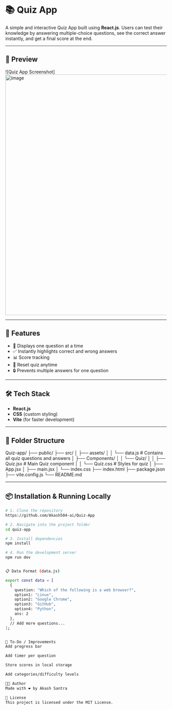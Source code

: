 # 📚 Quiz App

A simple and interactive Quiz App built using **React.js**. Users can test their knowledge by answering multiple-choice questions, see the correct answer instantly, and get a final score at the end.

---

## 📸 Preview

![Quiz App Screenshot]
<img width="866" height="751" alt="image" src="https://github.com/user-attachments/assets/5cfc1f46-a2dd-4a93-9d47-c4f61b4774bd" />

---

## 🚀 Features

- 📖 Displays one question at a time  
- ✅ Instantly highlights correct and wrong answers  
- 📊 Score tracking  
- 🔁 Reset quiz anytime  
- 🔒 Prevents multiple answers for one question  

---

## 🛠️ Tech Stack

- **React.js**
- **CSS** (custom styling)
- **Vite** (for faster development)

---

## 📁 Folder Structure

Quiz-app/
├── public/
├── src/
│ ├── assets/
│ │ └── data.js # Contains all quiz questions and answers
│ ├── Components/
│ │ └── Quiz/
│ │ ├── Quiz.jsx # Main Quiz component
│ │ └── Quiz.css # Styles for quiz
│ ├── App.jsx
│ ├── main.jsx
│ └── index.css
├── index.html
├── package.json
├── vite.config.js
└── README.md


---

## 📦 Installation & Running Locally

```bash
# 1. Clone the repository
https://github.com/Akash504-ai/Quiz-App

# 2. Navigate into the project folder
cd quiz-app

# 3. Install dependencies
npm install

# 4. Run the development server
npm run dev


📋 Data Format (data.js)

export const data = [
  {
    question: "Which of the following is a web browser?",
    option1: "Linux",
    option2: "Google Chrome",
    option3: "GitHub",
    option4: "Python",
    ans: 2
  },
  // Add more questions...
];


🔧 To-Do / Improvements
Add progress bar

Add timer per question

Store scores in local storage

Add categories/difficulty levels

🧑‍💻 Author
Made with ❤️ by Akash Santra

📜 License
This project is licensed under the MIT License.

